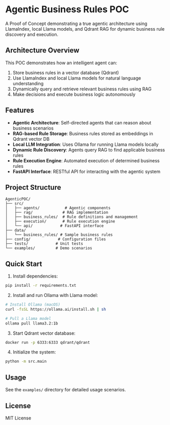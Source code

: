 # Agentic Business Rules POC

A Proof of Concept demonstrating a true agentic architecture using LlamaIndex, local Llama models, and Qdrant RAG for dynamic business rule discovery and execution.

## Architecture Overview

This POC demonstrates how an intelligent agent can:
1. Store business rules in a vector database (Qdrant)
2. Use LlamaIndex and local Llama models for natural language understanding
3. Dynamically query and retrieve relevant business rules using RAG
4. Make decisions and execute business logic autonomously

## Features

- **Agentic Architecture**: Self-directed agents that can reason about business scenarios
- **RAG-based Rule Storage**: Business rules stored as embeddings in Qdrant vector DB
- **Local LLM Integration**: Uses Ollama for running Llama models locally
- **Dynamic Rule Discovery**: Agents query RAG to find applicable business rules
- **Rule Execution Engine**: Automated execution of determined business rules
- **FastAPI Interface**: RESTful API for interacting with the agentic system

## Project Structure

```
AgenticPOC/
├── src/
│   ├── agents/           # Agentic components
│   ├── rag/             # RAG implementation
│   ├── business_rules/  # Rule definitions and management
│   ├── execution/       # Rule execution engine
│   └── api/            # FastAPI interface
├── data/
│   └── business_rules/ # Sample business rules
├── config/            # Configuration files
├── tests/            # Unit tests
└── examples/         # Demo scenarios
```

## Quick Start

1. Install dependencies:
```bash
pip install -r requirements.txt
```

2. Install and run Ollama with Llama model:
```bash
# Install Ollama (macOS)
curl -fsSL https://ollama.ai/install.sh | sh

# Pull a Llama model
ollama pull llama3.2:1b
```

3. Start Qdrant vector database:
```bash
docker run -p 6333:6333 qdrant/qdrant
```

4. Initialize the system:
```bash
python -m src.main
```

## Usage

See the `examples/` directory for detailed usage scenarios.

## License

MIT License
